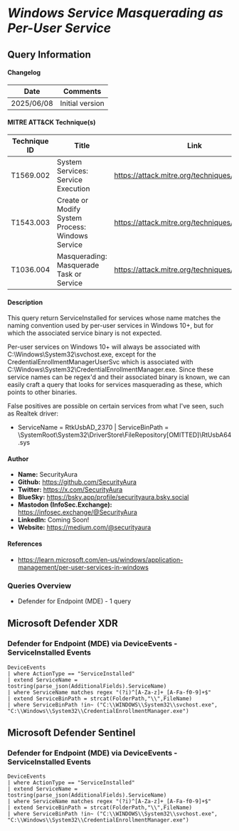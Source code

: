 # *Windows Service Masquerading as Per-User Service*

## Query Information

#### Changelog

| Date | Comments |
|---|---|
| 2025/06/08 | Initial version |

#### MITRE ATT&CK Technique(s)

| Technique ID | Title    | Link    |
| ---  | --- | --- |
| T1569.002 | System Services: Service Execution | https://attack.mitre.org/techniques/T1569/002/ |
| T1543.003 | Create or Modify System Process: Windows Service | https://attack.mitre.org/techniques/T1543/003/ |
| T1036.004 | Masquerading: Masquerade Task or Service | https://attack.mitre.org/techniques/T1036/004/ |

#### Description

This query return ServiceInstalled for services whose name matches the naming convention used by per-user services in Windows 10+, but for which the associated service binary is not expected.

Per-user services on Windows 10+ will always be associated with C:\Windows\System32\svchost.exe, except for the CredentialEnrollmentManagerUserSvc which is associated with C:\Windows\System32\CredentialEnrollmentManager.exe. Since these service names can be regex'd and their associated binary is known, we can easily craft a query that looks for services masquerading as these, which points to other binaries.

False positives are possible on certain services from what I've seen, such as Realtek driver:

- ServiceName = RtkUsbAD_2370 | ServiceBinPath = \SystemRoot\System32\DriverStore\FileRepository\[OMITTED]\RtUsbA64.sys

#### Author <Optional>
- **Name:** SecurityAura
- **Github:** https://github.com/SecurityAura
- **Twitter:** https://x.com/SecurityAura
- **BlueSky:** https://bsky.app/profile/securityaura.bsky.social
- **Mastodon (InfoSec.Exchange):** https://infosec.exchange/@SecurityAura
- **LinkedIn:** Coming Soon!
- **Website:** https://medium.com/@securityaura

#### References

- https://learn.microsoft.com/en-us/windows/application-management/per-user-services-in-windows

### Queries Overview ###

- Defender for Endpoint (MDE) - 1 query

## Microsoft Defender XDR ##
### Defender for Endpoint (MDE) via DeviceEvents - ServiceInstalled Events ###
```KQL
DeviceEvents
| where ActionType == "ServiceInstalled"
| extend ServiceName = tostring(parse_json(AdditionalFields).ServiceName)
| where ServiceName matches regex "(?i)^[A-Za-z]+_[A-Fa-f0-9]+$"
| extend ServiceBinPath = strcat(FolderPath,"\\",FileName)
| where ServiceBinPath !in~ ("C:\\WINDOWS\\System32\\svchost.exe", "C:\\Windows\\System32\\CredentialEnrollmentManager.exe")
```
## Microsoft Defender Sentinel ##
### Defender for Endpoint (MDE) via DeviceEvents - ServiceInstalled Events ###
```KQL
DeviceEvents
| where ActionType == "ServiceInstalled"
| extend ServiceName = tostring(parse_json(AdditionalFields).ServiceName)
| where ServiceName matches regex "(?i)^[A-Za-z]+_[A-Fa-f0-9]+$"
| extend ServiceBinPath = strcat(FolderPath,"\\",FileName)
| where ServiceBinPath !in~ ("C:\\WINDOWS\\System32\\svchost.exe", "C:\\Windows\\System32\\CredentialEnrollmentManager.exe")
```
